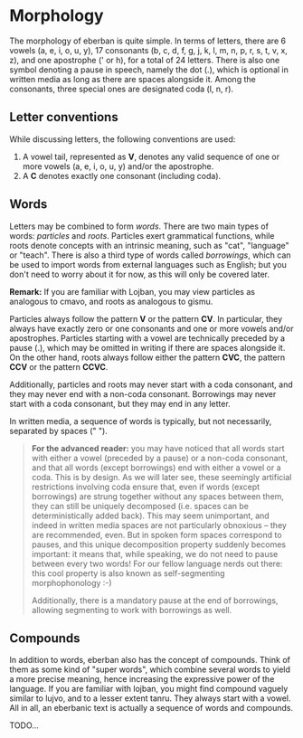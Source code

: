 # Morphology

The morphology of eberban is quite simple.
In terms of letters, there are 6 vowels (a, e, i, o, u, y), 17 consonants (b, c, d, f, g, j, k, l, m, n, p, r, s, t, v, x, z), and one apostrophe (' or h), for a total of 24 letters.
There is also one symbol denoting a pause in speech, namely the dot (.), which is optional in written media as long as there are spaces alongside it.
Among the consonants, three special ones are designated coda (l, n, r).

## Letter conventions

While discussing letters, the following conventions are used:
1. A vowel tail, represented as __V__, denotes any valid sequence of one or more vowels (a, e, i, o, u, y) and/or the apostrophe. <!-- table for valid: vowels or diphtongs -->
2. A __C__ denotes exactly one consonant (including coda).

## Words

Letters may be combined to form _words_.
There are two main types of words: _particles_ and _roots_.
Particles exert grammatical functions, while roots denote concepts with an intrinsic meaning, such as "cat", "language" or "teach".
There is also a third type of words called _borrowings_, which can be used to import words from external languages such as English; but you don't need to worry about it for now, as this will only be covered later.

<!-- TODO: maybe add that pairs of consonants have some restrictions, but that we'll not go into details yet; could be another "advanced section", maybe? -->

__Remark:__ If you are familiar with Lojban, you may view particles as analogous to cmavo, and roots as analogous to gismu.

Particles always follow the pattern __V__ or the pattern __CV__.
In particular, they always have exactly zero or one consonants and one or more vowels and/or apostrophes.
Particles starting with a vowel are technically preceded by a pause (.), which may be omitted in writing if there are spaces alongside it.
On the other hand, roots always follow either the pattern __CVC__, the pattern __CCV__ or the pattern __CCVC__.
<!--In particular, they always have exactly two consonants and one or more vowels and/or apostrophes.-->

Additionally, particles and roots may never start with a coda consonant, and they may never end with a non-coda consonant.
Borrowings may never start with a coda consonant, but they may end in any letter.

In written media, a sequence of words is typically, but not necessarily, separated by spaces (" ").

<blockquote>
  <b>For the advanced reader:</b> you may have noticed that all words start with either a vowel (preceded by a pause) or a non-coda consonant, and that all words (except borrowings) end with either a vowel or a coda.
  This is by design.
  As we will later see, these seemingly artificial restrictions involving coda ensure that, even if words (except borrowings) are strung together without any spaces between them, they can still be uniquely decomposed (i.e. spaces can be deterministically added back).
  This may seem unimportant, and indeed in written media spaces are not particularly obnoxious &ndash; they are recommended, even.
  But in spoken form spaces correspond to pauses, and this unique decomposition property suddenly becomes important: it means that, while speaking, we do not need to pause between every two words!
  For our fellow language nerds out there: this cool property is also known as self-segmenting morphophonology :-)

  Additionally, there is a mandatory pause at the end of borrowings, allowing segmenting to work with borrowings as well.
</blockquote>

## Compounds
In addition to words, eberban also has the concept of compounds.
Think of them as some kind of "super words", which combine several words to yield a more precise meaning, hence increasing the expressive power of the language. <!-- is it fair to say the that a compound _narrows_ the meaning of the (last) word? I guess not, as the last word could be somewhat figurative, as happens in some lujvo -->
If you are familiar with lojban, you might find compound vaguely similar to lujvo, and to a lesser extent tanru.
They always start with a vowel.
All in all, an eberbanic text is actually a sequence of words and compounds.

TODO...
